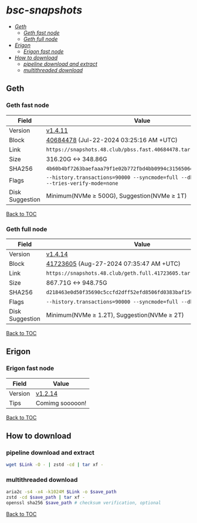 # *bsc-snapshots*


- *[Geth](#geth)*
    - *[Geth fast node](#geth-fast-node)*
    - *[Geth full node](#geth-full-node)*
- *[Erigon](#erigon)*
    - *[Erigon fast node](#erigon-fast-node)*
- *[How to download](#how-to-download)*
    - *[pipeline download and extract](#pipeline-download-and-extract)*
    - *[multithreaded download](#multithreaded-download)*

## Geth
### Geth fast node

| Field |Value |
| --- | --- |
| Version | [v1.4.11](https://github.com/bnb-chain/bsc/releases/tag/v1.4.11) |
| Block | [40684478](https://bscscan.com/block/40684478) (Jul-22-2024 03:25:16 AM +UTC) |
| Link | `https://snapshots.48.club/pbss.fast.40684478.tar.zst` |
| Size | 316.20G <-> 348.86G |
| SHA256 | `4b60b4bf7263baefaaa79f1e02b772fbd4bb0994c3156506ecf9a6d5a6ebf636` |
| Flags | `--history.transactions=90000 --syncmode=full --db.engine=pebble --tries-verify-mode=none` |
| Disk Suggestion | Minimum(NVMe ≥ 500G), Suggestion(NVMe ≥ 1T)|

[Back to TOC](#bsc-snapshots)

### Geth full node

| Field |Value |
| --- | --- |
| Version | [v1.4.14](https://github.com/bnb-chain/bsc/releases/tag/v1.4.14) |
| Block | [41723605](https://bscscan.com/block/41723605) (Aug-27-2024 07:35:47 AM +UTC) |
| Link | `https://snapshots.48.club/geth.full.41723605.tar.zst` |
| Size | 867.71G <-> 948.75G |
| SHA256 | `d218463e0d50f35690c5ccfd2dff52efd8506fd0383baf156b12f7edde71970e` |
| Flags | `--history.transactions=90000 --syncmode=full --db.engine=pebble` |
| Disk Suggestion | Minimum(NVMe ≥ 1.2T), Suggestion(NVMe ≥ 2T)|

[Back to TOC](#bsc-snapshots)

## Erigon
### Erigon fast node

| Field |Value |
| --- | --- |
| Version | [v1.2.14](https://github.com/node-real/bsc-erigon/releases/tag/v1.2.14) |
| Tips | Comimg sooooon! |

[Back to TOC](#bsc-snapshots)

## How to download
### pipeline download and extract

```bash
wget $Link -O - | zstd -cd | tar xf -
```

### multithreaded download

```bash
aria2c -s4 -x4 -k1024M $Link -o $save_path
zstd -cd $save_path | tar xf -
openssl sha256 $save_path # checksum verification, optional
```

[Back to TOC](#bsc-snapshots)
